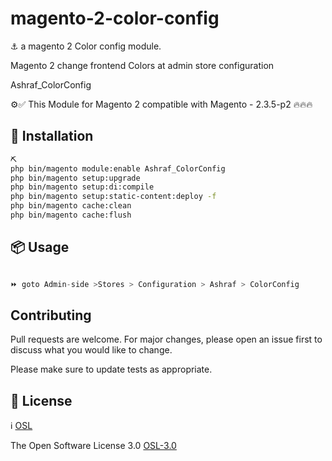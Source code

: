 # magento-2-color-config

⚓ a magento 2 Color config module.

Magento 2 change frontend Colors at admin store configuration

Ashraf_ColorConfig

⚙✅ This Module for Magento 2 compatible with Magento - 2.3.5-p2 🔥🔥🔥

## 🤖 Installation

```bash
⛏
php bin/magento module:enable Ashraf_ColorConfig
php bin/magento setup:upgrade
php bin/magento setup:di:compile
php bin/magento setup:static-content:deploy -f
php bin/magento cache:clean
php bin/magento cache:flush

```

## 📦 Usage

```python

⏩ goto Admin-side >Stores > Configuration > Ashraf > ColorConfig

```

## Contributing

Pull requests are welcome. For major changes, please open an issue first to discuss what you would like to change.

Please make sure to update tests as appropriate.

## 📜 License

ℹ [OSL](https://github.com/AshrafHatia/module-colorconfig/blob/master/LICENSE.txt)

The Open Software License 3.0 [OSL-3.0](https://opensource.org/licenses/OSL-3.0)
